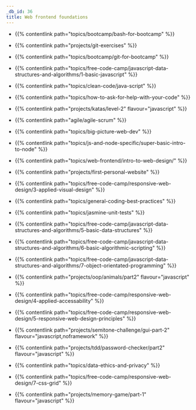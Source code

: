 ```yaml
---
_db_id: 36
title: Web frontend foundations
---
```


- {{% contentlink path="topics/bootcamp/bash-for-bootcamp" %}}
- {{% contentlink path="projects/git-exercises" %}}
- {{% contentlink path="topics/bootcamp/git-for-bootcamp" %}}
- {{% contentlink path="topics/free-code-camp/javascript-data-structures-and-algorithms/1-basic-javascript" %}}
- {{% contentlink path="topics/clean-code/java-script" %}}
- {{% contentlink path="topics/how-to-ask-for-help-with-your-code" %}}
- {{% contentlink path="projects/katas/level-2" flavour="javascript" %}}
- {{% contentlink path="agile/agile-scrum" %}}
- {{% contentlink path="topics/big-picture-web-dev" %}}
- {{% contentlink path="topics/js-and-node-specific/super-basic-intro-to-node" %}}
- {{% contentlink path="topics/web-frontend/intro-to-web-design/" %}}
- {{% contentlink path="projects/first-personal-website" %}}
- {{% contentlink path="topics/free-code-camp/responsive-web-design/3-applied-visual-design" %}}
- {{% contentlink path="topics/general-coding-best-practices" %}}
- {{% contentlink path="topics/jasmine-unit-tests" %}}
- {{% contentlink path="topics/free-code-camp/javascript-data-structures-and-algorithms/5-basic-data-structures" %}}
- {{% contentlink path="topics/free-code-camp/javascript-data-structures-and-algorithms/6-basic-algorithmic-scripting" %}}
- {{% contentlink path="topics/free-code-camp/javascript-data-structures-and-algorithms/7-object-orientated-programming" %}}
- {{% contentlink path="projects/oop/animals/part2"  flavour="javascript" %}}
- {{% contentlink path="topics/free-code-camp/responsive-web-design/4-applied-accessability" %}}
- {{% contentlink path="topics/free-code-camp/responsive-web-design/5-responsive-web-design-principles" %}}

- {{% contentlink path="projects/semitone-challenge/gui-part-2"  flavour="javascript,noframework" %}}
- {{% contentlink path="projects/tdd/password-checker/part2" flavour="javascript" %}}
- {{% contentlink path="topics/data-ethics-and-privacy" %}}
- {{% contentlink path="topics/free-code-camp/responsive-web-design/7-css-grid" %}}
- {{% contentlink path="projects/memory-game/part-1" flavour="javascript" %}}